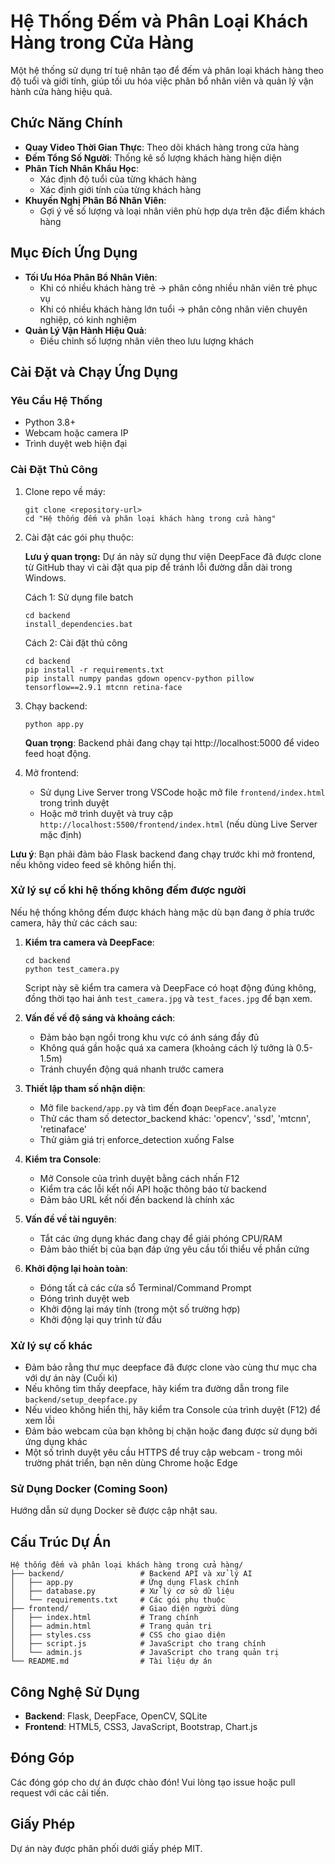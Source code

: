 # Hệ Thống Đếm và Phân Loại Khách Hàng trong Cửa Hàng

Một hệ thống sử dụng trí tuệ nhân tạo để đếm và phân loại khách hàng theo độ tuổi và giới tính, giúp tối ưu hóa việc phân bổ nhân viên và quản lý vận hành cửa hàng hiệu quả.

## Chức Năng Chính

- **Quay Video Thời Gian Thực**: Theo dõi khách hàng trong cửa hàng
- **Đếm Tổng Số Người**: Thống kê số lượng khách hàng hiện diện
- **Phân Tích Nhân Khẩu Học**:
  - Xác định độ tuổi của từng khách hàng
  - Xác định giới tính của từng khách hàng
- **Khuyến Nghị Phân Bổ Nhân Viên**:
  - Gợi ý về số lượng và loại nhân viên phù hợp dựa trên đặc điểm khách hàng

## Mục Đích Ứng Dụng

- **Tối Ưu Hóa Phân Bổ Nhân Viên**:
  - Khi có nhiều khách hàng trẻ → phân công nhiều nhân viên trẻ phục vụ
  - Khi có nhiều khách hàng lớn tuổi → phân công nhân viên chuyên nghiệp, có kinh nghiệm
- **Quản Lý Vận Hành Hiệu Quả**:
  - Điều chỉnh số lượng nhân viên theo lưu lượng khách

## Cài Đặt và Chạy Ứng Dụng

### Yêu Cầu Hệ Thống

- Python 3.8+
- Webcam hoặc camera IP
- Trình duyệt web hiện đại

### Cài Đặt Thủ Công

1. Clone repo về máy:
   ```
   git clone <repository-url>
   cd "Hệ thống đếm và phân loại khách hàng trong cửa hàng"
   ```

2. Cài đặt các gói phụ thuộc:

   **Lưu ý quan trọng:** Dự án này sử dụng thư viện DeepFace đã được clone từ GitHub thay vì cài đặt qua pip để tránh lỗi đường dẫn dài trong Windows.

   Cách 1: Sử dụng file batch
   ```
   cd backend
   install_dependencies.bat
   ```

   Cách 2: Cài đặt thủ công
   ```
   cd backend
   pip install -r requirements.txt
   pip install numpy pandas gdown opencv-python pillow tensorflow==2.9.1 mtcnn retina-face
   ```

3. Chạy backend:
   ```
   python app.py
   ```
   **Quan trọng**: Backend phải đang chạy tại http://localhost:5000 để video feed hoạt động.

4. Mở frontend:
   - Sử dụng Live Server trong VSCode hoặc mở file `frontend/index.html` trong trình duyệt
   - Hoặc mở trình duyệt và truy cập `http://localhost:5500/frontend/index.html` (nếu dùng Live Server mặc định)

**Lưu ý**: Bạn phải đảm bảo Flask backend đang chạy trước khi mở frontend, nếu không video feed sẽ không hiển thị.

### Xử lý sự cố khi hệ thống không đếm được người

Nếu hệ thống không đếm được khách hàng mặc dù bạn đang ở phía trước camera, hãy thử các cách sau:

1. **Kiểm tra camera và DeepFace**:
   ```
   cd backend
   python test_camera.py
   ```
   Script này sẽ kiểm tra camera và DeepFace có hoạt động đúng không, đồng thời tạo hai ảnh `test_camera.jpg` và `test_faces.jpg` để bạn xem.

2. **Vấn đề về độ sáng và khoảng cách**:
   - Đảm bảo bạn ngồi trong khu vực có ánh sáng đầy đủ
   - Không quá gần hoặc quá xa camera (khoảng cách lý tưởng là 0.5-1.5m)
   - Tránh chuyển động quá nhanh trước camera

3. **Thiết lập tham số nhận diện**:
   - Mở file `backend/app.py` và tìm đến đoạn `DeepFace.analyze`
   - Thử các tham số detector_backend khác: 'opencv', 'ssd', 'mtcnn', 'retinaface'
   - Thử giảm giá trị enforce_detection xuống False
   
4. **Kiểm tra Console**:
   - Mở Console của trình duyệt bằng cách nhấn F12
   - Kiểm tra các lỗi kết nối API hoặc thông báo từ backend
   - Đảm bảo URL kết nối đến backend là chính xác

5. **Vấn đề về tài nguyên**:
   - Tắt các ứng dụng khác đang chạy để giải phóng CPU/RAM
   - Đảm bảo thiết bị của bạn đáp ứng yêu cầu tối thiểu về phần cứng

6. **Khởi động lại hoàn toàn**:
   - Đóng tất cả các cửa sổ Terminal/Command Prompt
   - Đóng trình duyệt web
   - Khởi động lại máy tính (trong một số trường hợp)
   - Khởi động lại quy trình từ đầu

### Xử lý sự cố khác

- Đảm bảo rằng thư mục deepface đã được clone vào cùng thư mục cha với dự án này (Cuối kì)
- Nếu không tìm thấy deepface, hãy kiểm tra đường dẫn trong file `backend/setup_deepface.py`
- Nếu video không hiển thị, hãy kiểm tra Console của trình duyệt (F12) để xem lỗi
- Đảm bảo webcam của bạn không bị chặn hoặc đang được sử dụng bởi ứng dụng khác
- Một số trình duyệt yêu cầu HTTPS để truy cập webcam - trong môi trường phát triển, bạn nên dùng Chrome hoặc Edge

### Sử Dụng Docker (Coming Soon)

Hướng dẫn sử dụng Docker sẽ được cập nhật sau.

## Cấu Trúc Dự Án

```
Hệ thống đếm và phân loại khách hàng trong cửa hàng/
├── backend/                 # Backend API và xử lý AI
│   ├── app.py               # Ứng dụng Flask chính
│   ├── database.py          # Xử lý cơ sở dữ liệu
│   └── requirements.txt     # Các gói phụ thuộc
├── frontend/                # Giao diện người dùng
│   ├── index.html           # Trang chính
│   ├── admin.html           # Trang quản trị
│   ├── styles.css           # CSS cho giao diện
│   ├── script.js            # JavaScript cho trang chính
│   └── admin.js             # JavaScript cho trang quản trị
└── README.md                # Tài liệu dự án
```

## Công Nghệ Sử Dụng

- **Backend**: Flask, DeepFace, OpenCV, SQLite
- **Frontend**: HTML5, CSS3, JavaScript, Bootstrap, Chart.js

## Đóng Góp

Các đóng góp cho dự án được chào đón! Vui lòng tạo issue hoặc pull request với các cải tiến.

## Giấy Phép

Dự án này được phân phối dưới giấy phép MIT.
